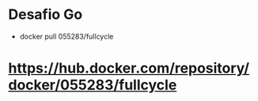# Desafio Go
* docker pull 055283/fullcycle
# https://hub.docker.com/repository/docker/055283/fullcycle
